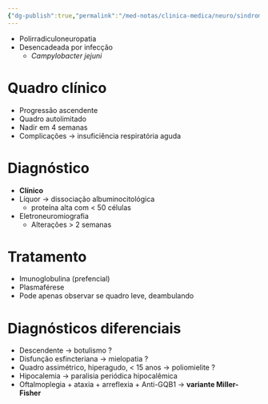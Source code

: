 ```yaml
---
{"dg-publish":true,"permalink":"/med-notas/clinica-medica/neuro/sindrome-de-guillain-barre/"}
---
```


- Polirradiculoneuropatia 
- Desencadeada por infecção
	- *Campylobacter jejuni*

# Quadro clínico
- Progressão ascendente
- Quadro autolimitado
- Nadir em 4 semanas
- Complicações -> insuficiência respiratória aguda

# Diagnóstico
- **Clínico**
- Líquor -> dissociação albuminocitológica
	- proteína alta com < 50 células
- Eletroneuromiografia
	- Alterações > 2 semanas

# Tratamento
- Imunoglobulina (prefencial)
- Plasmaférese
- Pode apenas observar se quadro leve, deambulando

# Diagnósticos diferenciais
- Descendente -> botulismo ?
- Disfunção esfincteriana -> mielopatia ?
- Quadro assimétrico, hiperagudo, < 15 anos -> poliomielite ?
- Hipocalemia -> paralisia periódica hipocalêmica
- Oftalmoplegia + ataxia + arreflexia + Anti-GQB1 -> **variante Miller-Fisher**